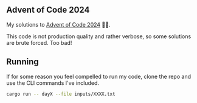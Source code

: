 ## Advent of Code 2024


My solutions to [Advent of Code 2024](https://adventofcode.com/) 🎄✨.

This code is not production quality and rather verbose, so some solutions are brute forced. Too bad!

## Running
If for some reason you feel compelled to run my code, clone the repo and use the CLI commands I've included.
```bash
cargo run -- dayX --file inputs/XXXX.txt
```